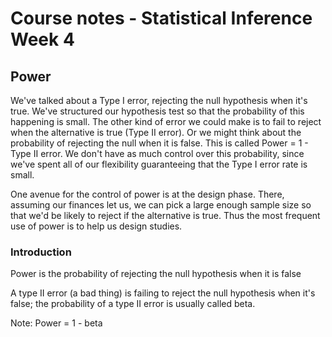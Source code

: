 # Course notes - Statistical Inference Week 4

## Power

We've talked about a Type I error, rejecting the null hypothesis when it's true. We've structured our hypothesis test so that the probability of this happening is small. The other kind of error we could make is to fail to reject when the alternative is true (Type II error). Or we might think about the probability of rejecting the null when it is false. This is called Power = 1 - Type II error. We don't have as much control over this probability, since we've spent all of our flexibility guaranteeing that the Type I error rate is small.

One avenue for the control of power is at the design phase. There, assuming our finances let us, we can pick a large enough sample size so that we'd be likely to reject if the alternative is true. Thus the most frequent use of power is to help us design studies.

### Introduction

Power is the probability of rejecting the null hypothesis when it is false

A type II error (a bad thing) is failing to reject the null hypothesis when it's false; the probability of a type II error is usually called beta.

Note: Power = 1 - beta
